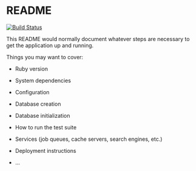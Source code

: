 # README

[![Build Status](https://travis-ci.org/VladyslavParashchenko/Shop_API.svg?branch=dev)](https://travis-ci.org/VladyslavParashchenko/Shop_API)

This README would normally document whatever steps are necessary to get the
application up and running.

Things you may want to cover:

* Ruby version

* System dependencies

* Configuration

* Database creation

* Database initialization

* How to run the test suite

* Services (job queues, cache servers, search engines, etc.)

* Deployment instructions

* ...
